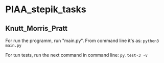 # PIAA_stepik_tasks

## Knutt_Morris_Pratt

For run the programm, run "main.py". From command line it's as:
`python3 main.py`

For tun tests, run the next command in command line:
`py.test-3 -v`
